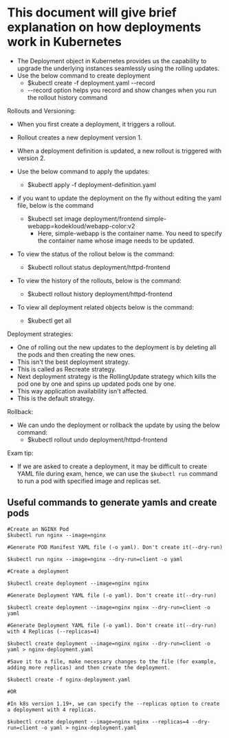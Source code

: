 # This document will give brief explanation on how deployments work in Kubernetes

- The Deployment object in Kubernetes provides us the capability to upgrade the underlying instances seamlessly using the
  rolling updates.
- Use the below command to create deployment
  - $kubectl create -f deployment.yaml --record
  - --record option helps you record and show changes when you run the rollout history command

Rollouts and Versioning:
- When you first create a deployment, it triggers a rollout.
- Rollout creates a new deployment version 1.
- When a deployment definition is updated, a new rollout is triggered with version 2.
- Use the below command to apply the updates:
  - $kubectl apply -f deployment-definition.yaml
- if you want to update the deployment on the fly without editing the yaml file, below is the command
  - $kubectl set image deployment/frontend simple-webapp=kodekloud/webapp-color:v2
    - Here, simple-webapp is the container name. You need to specify the container name whose image needs to be updated.

- To view the status of the rollout below is the command:
  - $kubectl rollout status deployment/httpd-frontend
- To view the history of the rollouts, below is the command:
  - $kubectl rollout history deployment/httpd-frontend
- To view all deployment related objects below is the command:
  - $kubectl get all

Deployment strategies:
- One of rolling out the new updates to the deployment is by deleting all the pods and then creating the new ones.
- This isn't the best deployment strategy.
- This is called as Recreate strategy.
- Next deployment strategy is the RollingUpdate strategy which kills the pod one by one and spins up updated pods one by one.
- This way application availability isn't affected.
- This is the default strategy.

Rollback:
- We can undo the deployment or rollback the update by using the below command:
  - $kubectl rollout undo deployment/httpd-frontend

Exam tip:
- If we are asked to create a deployment, it may be difficult to create YAML file during exam, hence, we can use the
  ```$kubectl run``` command to run a pod with specified image and replicas set.

## Useful commands to generate yamls and create pods

```shell
#Create an NGINX Pod
$kubectl run nginx --image=nginx

#Generate POD Manifest YAML file (-o yaml). Don't create it(--dry-run)

$kubectl run nginx --image=nginx --dry-run=client -o yaml

#Create a deployment

$kubectl create deployment --image=nginx nginx

#Generate Deployment YAML file (-o yaml). Don't create it(--dry-run)

$kubectl create deployment --image=nginx nginx --dry-run=client -o yaml

#Generate Deployment YAML file (-o yaml). Don't create it(--dry-run) with 4 Replicas (--replicas=4)

$kubectl create deployment --image=nginx nginx --dry-run=client -o yaml > nginx-deployment.yaml

#Save it to a file, make necessary changes to the file (for example, adding more replicas) and then create the deployment.

$kubectl create -f nginx-deployment.yaml

#OR

#In k8s version 1.19+, we can specify the --replicas option to create a deployment with 4 replicas.

$kubectl create deployment --image=nginx nginx --replicas=4 --dry-run=client -o yaml > nginx-deployment.yaml

```